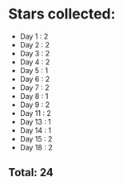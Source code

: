 # Stars collected:
* Day 1 : 2
* Day 2 : 2
* Day 3 : 2
* Day 4 : 2
* Day 5 : 1
* Day 6 : 2
* Day 7 : 2
* Day 8 : 1
* Day 9 : 2
* Day 11 : 2
* Day 13 : 1
* Day 14 : 1
* Day 15 : 2
* Day 18 : 2

## Total: 24
